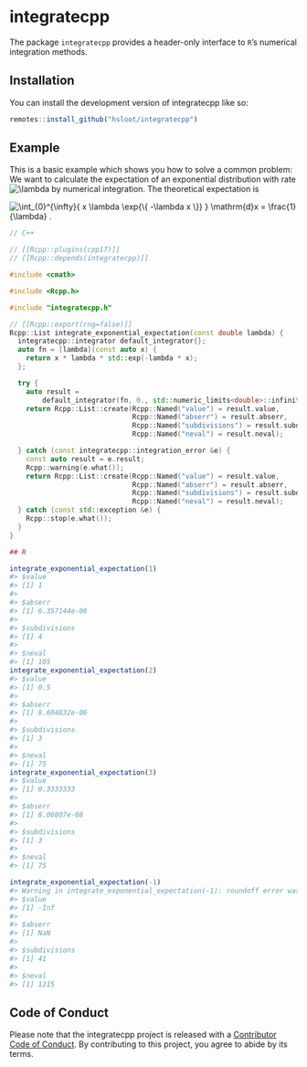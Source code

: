 
<!-- README.md is generated from README.Rmd. Please edit that file -->

# integratecpp

<!-- badges: start -->
<!-- badges: end -->

The package `integratecpp` provides a header-only interface to `R`’s
numerical integration methods.

## Installation

You can install the development version of integratecpp like so:

``` r
remotes::install_github("hsloot/integratecpp")
```

## Example

This is a basic example which shows you how to solve a common problem:
We want to calculate the expectation of an exponential distribution with
rate
![\\lambda](https://latex.codecogs.com/png.image?%5Cdpi%7B110%7D&space;%5Cbg_white&space;%5Clambda "\lambda")
by numerical integration. The theoretical expectation is

![
  \\int\_{0}^{\\infty}{ x \\lambda \\exp{\\{ -\\lambda x \\}} } \\mathrm{d}x 
    = \\frac{1}{\\lambda} .
](https://latex.codecogs.com/png.image?%5Cdpi%7B110%7D&space;%5Cbg_white&space;%0A%20%20%5Cint_%7B0%7D%5E%7B%5Cinfty%7D%7B%20x%20%5Clambda%20%5Cexp%7B%5C%7B%20-%5Clambda%20x%20%5C%7D%7D%20%7D%20%5Cmathrm%7Bd%7Dx%20%0A%20%20%20%20%3D%20%5Cfrac%7B1%7D%7B%5Clambda%7D%20.%0A "
  \int_{0}^{\infty}{ x \lambda \exp{\{ -\lambda x \}} } \mathrm{d}x 
    = \frac{1}{\lambda} .
")

``` cpp
// C++

// [[Rcpp::plugins(cpp17)]]
// [[Rcpp::depends(integratecpp)]]

#include <cmath>

#include <Rcpp.h>

#include "integratecpp.h"

// [[Rcpp::export(rng=false)]]
Rcpp::List integrate_exponential_expectation(const double lambda) {
  integratecpp::integrator default_integrator{};
  auto fn = [lambda](const auto x) {
    return x * lambda * std::exp(-lambda * x);
  };

  try {
    auto result =
        default_integrator(fn, 0., std::numeric_limits<double>::infinity());
    return Rcpp::List::create(Rcpp::Named("value") = result.value,
                              Rcpp::Named("abserr") = result.abserr,
                              Rcpp::Named("subdivisions") = result.subdivisions,
                              Rcpp::Named("neval") = result.neval);

  } catch (const integratecpp::integration_error &e) {
    const auto result = e.result;
    Rcpp::warning(e.what());
    return Rcpp::List::create(Rcpp::Named("value") = result.value,
                              Rcpp::Named("abserr") = result.abserr,
                              Rcpp::Named("subdivisions") = result.subdivisions,
                              Rcpp::Named("neval") = result.neval);
  } catch (const std::exception &e) {
    Rcpp::stop(e.what());
  }
}
```

``` r
## R

integrate_exponential_expectation(1)
#> $value
#> [1] 1
#> 
#> $abserr
#> [1] 6.357144e-06
#> 
#> $subdivisions
#> [1] 4
#> 
#> $neval
#> [1] 105
integrate_exponential_expectation(2)
#> $value
#> [1] 0.5
#> 
#> $abserr
#> [1] 8.604832e-06
#> 
#> $subdivisions
#> [1] 3
#> 
#> $neval
#> [1] 75
integrate_exponential_expectation(3)
#> $value
#> [1] 0.3333333
#> 
#> $abserr
#> [1] 8.06807e-08
#> 
#> $subdivisions
#> [1] 3
#> 
#> $neval
#> [1] 75

integrate_exponential_expectation(-1)
#> Warning in integrate_exponential_expectation(-1): roundoff error was detected
#> $value
#> [1] -Inf
#> 
#> $abserr
#> [1] NaN
#> 
#> $subdivisions
#> [1] 41
#> 
#> $neval
#> [1] 1215
```

## Code of Conduct

Please note that the integratecpp project is released with a
[Contributor Code of
Conduct](https://contributor-covenant.org/version/2/0/CODE_OF_CONDUCT.html).
By contributing to this project, you agree to abide by its terms.
